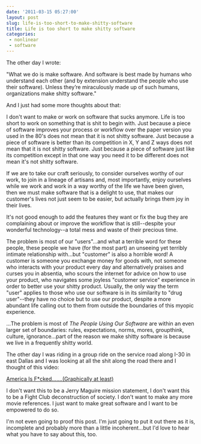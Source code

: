 ```yaml
---
date: '2011-03-15 05:27:00'
layout: post
slug: life-is-too-short-to-make-shitty-software
title: Life is too short to make shitty software
categories:
 - nonlinear
 - software
---
```


The other day I wrote:

"What we do is make software. And software is best made by humans who understand each other (and by extension understand the people who use their software). Unless they’re miraculously made up of such humans, organizations make shitty software."

And I just had some more thoughts about that:

I don't want to make or work on software that sucks anymore. Life is too short to work on something that is shit to begin with. Just because a piece of software improves your process or workflow over the paper version you used in the 80's does not mean that it is not shitty software. Just because a piece of software is better than its competition in X, Y and Z ways does not mean that it is not shitty software. Just because a piece of software just like its competition except in that one way you need it to be different does not mean it's not shitty software.

If we are to take our craft seriously, to consider ourselves worthy of our work, to join in a lineage of artisans and, most importantly, enjoy ourselves while we work and work in a way worthy of the life we have been given, then we must make software that is a delight to use, that makes our customer's lives not just seem to be easier, but actually brings them joy in their lives.

It's not good enough to add the features they want or fix the bug they are complaining about or improve the workflow that is still--despite your wonderful technology--a total mess and waste of their precious time.

The problem is most of our "users"...and what a terrible word for these people, these people we have (for the most part) an unseeing yet terribly intimate relationship with...but "customer" is also a horrible word! A customer is someone you exchange money for goods with, not someone who interacts with your product every day and alternatively praises and curses you in absentia, who scours the internet for advice on how to use your product, who navigates some joyless "customer service" experience in order to better use your shitty product. Usually, the only way the term "user" applies to those who use our software is in its similarity to "drug user"--they have no choice but to use our product, despite a more abundant life calling out to them from outside the boundaries of this myopic experience.

...The problem is most of _The People Using Our Software_ are within an even larger set of boundaries: rules, expectations, norms, mores, groupthink, culture, ignorance...part of the reason we make shitty software is because we live in a frequently shitty world.

The other day I was riding in a group ride on the service road along I-30 in east Dallas and I was looking at all the shit along the road there and I thought of this video:

[America Is F*cked.......(Graphically at least)][1]

I don't want this to be a Jerry Maguire mission statement, I don't want this to be a Fight Club deconstruction of society. I don't want to make any more movie references. I just want to make great software and I want to be empowered to do so.

I'm not even going to proof this post. I'm just going to put it out there as it is, incomplete and probably more than a little incoherent...but I'd love to hear what you have to say about this, too.

   [1]: http://vimeo.com/1465284
